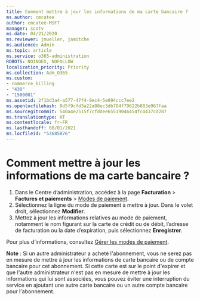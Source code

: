```yaml
---
title: Comment mettre à jour les informations de ma carte bancaire ?
ms.author: cmcatee
author: cmcatee-MSFT
manager: scotv
ms.date: 04/21/2020
ms.reviewer: jmueller, jamitche
ms.audience: Admin
ms.topic: article
ms.service: o365-administration
ROBOTS: NOINDEX, NOFOLLOW
localization_priority: Priority
ms.collection: Adm_O365
ms.custom:
- commerce_billing
- "430"
- "1500001"
ms.assetid: 2f1bd3a4-a577-47f4-9ec4-5e094ccc7ee2
ms.openlocfilehash: 8d5f9cfd3a22a08ec3db784f79622b883e967faa
ms.sourcegitcommit: 540a4e2515f7cfddee65519046454fc4437cd287
ms.translationtype: HT
ms.contentlocale: fr-FR
ms.lasthandoff: 08/01/2021
ms.locfileid: "53685876"
---
```

# <a name="how-do-i-update-my-credit-card-information"></a>Comment mettre à jour les informations de ma carte bancaire ?

1. Dans le Centre d’administration, accédez à la page **Facturation** > **Factures et paiements** > [Modes de paiement](https://go.microsoft.com/fwlink/p/?linkid=2018806).
2. Sélectionnez la ligne du mode de paiement à mettre à jour. Dans le volet droit, sélectionnez **Modifier**.
3. Mettez à jour les informations relatives au mode de paiement, notamment le nom figurant sur la carte de crédit ou de débit, l’adresse de facturation ou la date d’expiration, puis sélectionnez **Enregistrer**.

Pour plus d’informations, consultez [Gérer les modes de paiement](/microsoft-365/commerce/billing-and-payments/manage-payment-methods).

**Note** : Si un autre administrateur a acheté l'abonnement, vous ne serez pas en mesure de mettre à jour les informations de carte bancaire ou de compte bancaire pour cet abonnement. Si cette carte est sur le point d'expirer et que l'autre administrateur n'est pas en mesure de mettre à jour les informations qui lui sont associées, vous pouvez éviter une interruption du service en ajoutant une autre carte bancaire ou un autre compte bancaire pour l'abonnement.